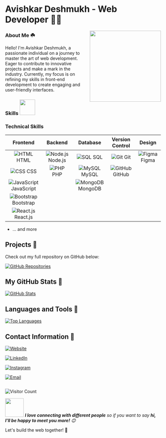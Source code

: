 # Avishkar Deshmukh - Web Developer 👨‍💻

<img align='right' src="https://media.giphy.com/media/M9gbBd9nbDrOTu1Mqx/giphy.gif" width="230">

### About Me ☘️
Hello! I'm Avishkar Deshmukh, a passionate individual on a journey to master the art of web development. Eager to contribute to innovative projects and make a mark in the industry. Currently, my focus is on refining my skills in front-end development to create engaging and user-friendly interfaces.

### Skills  <img src="https://media.giphy.com/media/12oufCB0MyZ1Go/giphy.gif" width="50">

### Technical Skills

| Frontend | Backend | Database | Version Control | Design |
|:--------:|:-------:|:--------:|:---------------:|:---------------:|
| ![HTML](https://img.icons8.com/color/48/000000/html-5.png) HTML | ![Node.js](https://img.icons8.com/color/48/000000/nodejs.png) Node.js | ![SQL](https://img.icons8.com/ios-filled/50/000000/sql.png) SQL | ![Git](https://img.icons8.com/color/48/000000/git.png) Git |  ![Figma](https://img.icons8.com/color/48/000000/figma.png) Figma | 
| ![CSS](https://img.icons8.com/color/48/000000/css3.png) CSS | ![PHP](https://img.icons8.com/color/48/000000/php.png) PHP | ![MySQL](https://img.icons8.com/color/48/000000/mysql.png) MySQL | ![GitHub](https://img.icons8.com/fluent/48/000000/github.png) GitHub | |
| ![JavaScript](https://img.icons8.com/color/48/000000/javascript.png) JavaScript |  |![MongoDB](https://img.icons8.com/color/48/000000/mongodb.png) MongoDB  | | 
| ![Bootstrap](https://img.icons8.com/color/48/000000/bootstrap.png) Bootstrap | | | | | 
| ![React.js](https://img.icons8.com/color/48/000000/react-native.png) React.js | | | |

- ... and more


## Projects 📑
Check out my full repository on GitHub below:

[![GitHub Repositories](https://badges.pufler.dev/repos/davishkar)](https://github.com/davishkar?tab=repositories)

## My GitHub Stats 🎯
[![GitHub Stats](https://github-readme-stats.vercel.app/api?username=davishkar&show_icons=true&hide=contribs,prs&count_private=true&theme=radical)](https://github.com/davishkar)

## Languages and Tools 📍
[![Top Languages](https://github-readme-stats.vercel.app/api/top-langs/?username=davishkar&layout=compact&theme=radical)](https://github.com/davishkar)

## Contact Information 📧
 <p align="center">

<a href="https://linktr.ee/avishkardeshmukh"><img alt="Website" src="https://img.shields.io/badge/Avishkar Deshmukh-black?style=flat-square&logo=google-chrome"></a>

<a href="https://www.linkedin.com/in/avishkar-deshmukh/"><img alt="LinkedIn" src="https://img.shields.io/badge/LinkedIn-Avishkar Deshmukh-blue?style=flat-square&logo=linkedin"></a>

<a href="https://www.instagram.com/avishkar_0.1/"><img alt="Instagram" src="https://img.shields.io/badge/Instagram-avishkar_0.1-black?style=flat-square&logo=instagram"></a>

<a href="mailto:deshmukhavishkar2@gmail.com"><img alt="Email" src="https://img.shields.io/badge/Email-deshmukhavishkar2@gmail.com-blue?style=flat-square&logo=gmail"></a>
##
![Visitor Count](https://komarev.com/ghpvc/?username=davishkar&color=blue&style=flat-square)

</p>

<img src="https://media.giphy.com/media/LnQjpWaON8nhr21vNW/giphy.gif" width="60"> <em><b>I love connecting with different people</b> so if you want to say <b>hi, I'll be happy to meet you more!</b> 😊</em>

Let's build the web together! 🚀
